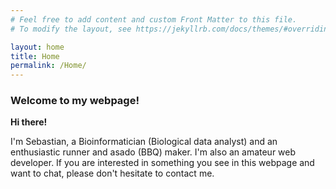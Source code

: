 ```yaml
---
# Feel free to add content and custom Front Matter to this file.
# To modify the layout, see https://jekyllrb.com/docs/themes/#overriding-theme-defaults

layout: home
title: Home
permalink: /Home/
---
```


### Welcome to my webpage!

__Hi there!__

I'm Sebastian, a Bioinformatician (Biological data analyst) and an enthusiastic runner and asado (BBQ) maker. I'm also an amateur web developer. If you are interested in something you see in this webpage and want to chat, please don't hesitate to contact me.